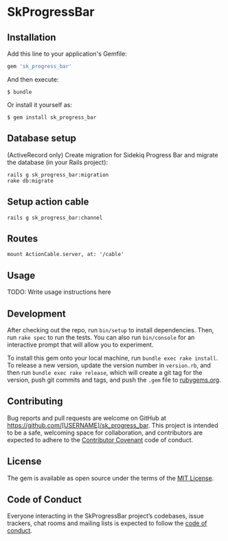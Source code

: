 # SkProgressBar

## Installation

Add this line to your application's Gemfile:

```ruby
gem 'sk_progress_bar'
```

And then execute:

    $ bundle

Or install it yourself as:

    $ gem install sk_progress_bar
    
## Database setup
(ActiveRecord only) Create migration for Sidekiq Progress Bar and migrate the database (in your Rails project):

    rails g sk_progress_bar:migration
    rake db:migrate

## Setup action cable
    rails g sk_progress_bar:channel
    
## Routes
    mount ActionCable.server, at: '/cable'

## Usage

TODO: Write usage instructions here

## Development

After checking out the repo, run `bin/setup` to install dependencies. Then, run `rake spec` to run the tests. You can also run `bin/console` for an interactive prompt that will allow you to experiment.

To install this gem onto your local machine, run `bundle exec rake install`. To release a new version, update the version number in `version.rb`, and then run `bundle exec rake release`, which will create a git tag for the version, push git commits and tags, and push the `.gem` file to [rubygems.org](https://rubygems.org).

## Contributing

Bug reports and pull requests are welcome on GitHub at https://github.com/[USERNAME]/sk_progress_bar. This project is intended to be a safe, welcoming space for collaboration, and contributors are expected to adhere to the [Contributor Covenant](http://contributor-covenant.org) code of conduct.

## License

The gem is available as open source under the terms of the [MIT License](https://opensource.org/licenses/MIT).

## Code of Conduct

Everyone interacting in the SkProgressBar project’s codebases, issue trackers, chat rooms and mailing lists is expected to follow the [code of conduct](https://github.com/[USERNAME]/sk_progress_bar/blob/master/CODE_OF_CONDUCT.md).
